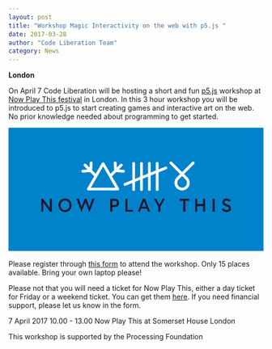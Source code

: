 ```yaml
---
layout: post
title: "Workshop Magic Interactivity on the web with p5.js "
date: 2017-03-28
author: "Code Liberation Team"
category: News
---
```

**London**

On April 7 Code Liberation will be hosting a short and fun [p5.js](http://p5js.org) workshop at [Now Play This festival](http://nowplaythis.net) in London.
In this 3 hour workshop you will be introduced to p5.js to start creating games and interactive art on the web. No prior knowledge needed about programming to get started.

![Now Play This](/img/blog/2017-news/03/NPT.jpg)

Please register through [this form](https://docs.google.com/forms/d/e/1FAIpQLSc3BB36AXdxvdtxLWBiFMC46hiI_6TE02niL2Bpw2s9L4enyg/viewform?c=0&w=1) to attend the workshop.
Only 15 places available. Bring your own laptop please!

Please not that you will need a ticket for Now Play This, either a day ticket for Friday or a weekend ticket. You can get them [here]( https://www.somersethouse.org.uk/whats-on/now-play-this).
If you need financial support, please let us know in the form.

7 April 2017
10.00 - 13.00
Now Play This at Somerset House London


This workshop is supported by the Processing Foundation
